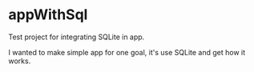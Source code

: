 # appWithSql

Test project for integrating SQLite in app. 

I wanted to make simple app for one goal, it's use SQLite and get how it works. 
